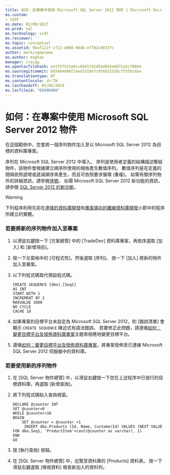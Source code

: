 ```yaml
---
title: 如何：在專案中使用 Microsoft SQL Server 2012 物件 | Microsoft Docs
ms.custom:
- SSDT
ms.date: 02/09/2017
ms.prod: sql
ms.technology: ssdt
ms.reviewer: ''
ms.topic: conceptual
ms.assetid: 9baf122f-cf22-4860-98db-ef782cd972fc
author: markingmyname
ms.author: maghan
manager: craigg
ms.openlocfilehash: e3175f523a0cc6b91fd1d5bd955e6872a5cf0064
ms.sourcegitcommit: bb5484b08f2aed3319a7c9f6b32d26cff5591dae
ms.translationtype: HT
ms.contentlocale: zh-TW
ms.lasthandoff: 05/06/2019
ms.locfileid: "65098409"
---
```

# <a name="how-to-use-microsoft-sql-server-2012-objects-in-your-project"></a>如何：在專案中使用 Microsoft SQL Server 2012 物件
在這個範例中，您會將一個序列物件加入至以 Microsoft SQL Server 2012 為目標的資料庫專案。  
  
序列在 Microsoft SQL Server 2012 中導入。 序列是使用者定義的結構描述繫結物件，該物件會根據建立順序所使用的規格產生數值序列。 數值序列是在定義的間隔依照遞增或遞減順序來產生，而且可依照要求循環 (重複)。  如需有關序列物件的詳細資訊，請參閱[序號](htttp://msdn.microsoft.com/library/ff878058(SQL.110).aspx)。 如需 Microsoft SQL Server 2012 新功能的資訊，請參閱 [SQL Server 2012 的新功能](https://msdn.microsoft.com/library/bb500435(SQL.110).aspx)。  
  
> [!WARNING]  
> 下列程序利用先前在[連接的資料庫開發](../ssdt/connected-database-development.md)和[專案導向的離線資料庫開發](../ssdt/project-oriented-offline-database-development.md)小節中的程序所建立的實體。  
  
### <a name="to-add-a-new-sequence-object-to-your-project"></a>若要將新的序列物件加入至專案  
  
1.  以滑鼠右鍵按一下 [方案總管] 中的 [TradeDev] 資料庫專案，再依序選取 [加入] 和 [新增項目]。  
  
2.  按一下左窗格中的 [可程式性]，然後選取 [序列]。 按一下 [加入] 將新的物件加入至專案。  
  
3.  以下列程式碼取代預設程式碼。  
  
    ```  
    CREATE SEQUENCE [dbo].[Seq1]  
    AS INT  
    START WITH 1  
    INCREMENT BY 1  
    MAXVALUE 1000  
    NO CYCLE  
    CACHE 10  
    ```  
  
4.  如果專案的目標平台未設定為 Microsoft SQL Server 2012，則 [錯誤清單] 會顯示 `CREATE SEQUENCE` 陳述式有語法錯誤。 若要修正此問題，請遵循[如何：變更目標平台及發佈資料庫專案](../ssdt/how-to-change-target-platform-and-publish-a-database-project.md)主題來相應地變更目標平台。  
  
5.  遵循[如何：變更目標平台及發佈資料庫專案](../ssdt/how-to-change-target-platform-and-publish-a-database-project.md)，將專案發佈至已連線 Microsoft SQL Server 2012 伺服器中的資料庫。  
  
### <a name="to-use-the-new-sequence-object"></a>若要使用新的序列物件  
  
1.  在 [SQL Server 物件總管] 中，以滑鼠右鍵按一下您在上述程序中已發行的目標資料庫，再選取 [新增查詢]。  
  
2.  將下列程式碼貼入查詢視窗。  
  
    ```  
    DECLARE @counter INT  
    SET @counter=0  
    WHILE @counter<10  
    BEGIN  
        SET @counter = @counter +1  
         INSERT dbo.Products (Id, Name, CustomerId) VALUES (NEXT VALUE FOR dbo.Seq1, 'ProductItem'+cast(@counter as varchar), 1)  
    END   
    GO  
    ```  
  
3.  按 [執行查詢] 按鈕。  
  
4.  在 [SQL Server 物件總管] 中，巡覽至資料庫的 [Products] 資料表。 按一下滑鼠右鍵選取 [檢視資料] 檢查新加入的資料列。  
  
